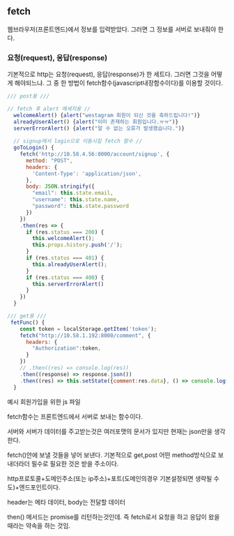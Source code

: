 ## fetch

웹브라우저(프론트엔드)에서 정보를 입력받았다.
그러면 그 정보를 서버로 보내줘야 한다.

### 요청(request), 응답(response)

기본적으로 http는 요청(request), 응답(response)가 한 세트다.
그러면 그것을 어떻게 해야되느냐. 그 중 한 방법이 fetch함수(javascript내장함수이다)를 이용할 것이다.

~~~javascript
/// post용 ///

// fetch 후 alert 메세지용 //
  welcomeAlert() {alert("westagram 회원이 되신 것을 축하드립니다!")}
  alreadyUserAlert() {alert("이미 존재하는 회원입니다.ㅠㅠ")}
  serverErrorAlert() {alert("알 수 없는 오류가 발생했습니다.")}
  
  // signup에서 login으로 이동시킬 fetch 함수 //
  goToLogin() {
    fetch('http://10.58.4.56:8000/account/signup', {
      method: "POST",
      headers: {
        'Content-Type': 'application/json',
      },
      body: JSON.stringify({
        "email": this.state.email,
        "username": this.state.name,
        "password": this.state.password               
      })
    })    
    .then(res => {
      if (res.status === 200) {
        this.welcomeAlert();
        this.props.history.push('/'); 
      }
      if (res.status === 401) {
        this.alreadyUserAlert();
      }
      if (res.status === 400) {
        this.serverErrorAlert()
      }     
    })    
  }

/// get용 ///
 fetFunc() {
    const token = localStorage.getItem('token');
    fetch("http://10.58.1.192:8000/comment", {
      headers: {
        "Authorization":token,
      }
    })
    // .then((res) => console.log(res))
    .then((response) => response.json())
    .then((res) => this.setState({comment:res.data}, () => console.log(this.state)))
  }

~~~

예시 회원가입을 위한 js 파일 



fetch함수는 프론트엔드에서 서버로 보내는 함수이다.

서버와 서버가 데이터를 주고받는것은 여러포맷의 문서가 있지만 현재는 json만을 생각한다.

fetch()안에 보낼 것들을 넣어 보낸다. 기본적으로 get,post 어떤 method방식으로 보내더라더 필수로 필요한 것은 받을 주소이다.

http프로토콜+도메인주소(또는 ip주소)+포트(도메인의경우 기본설정되면 생략될 수도)+엔드포인트이다.

header는 메타 데이터, body는 전달할 데이터

then() 메서드는 promise를 리턴하는것인데. 즉 fetch로서 요청을 하고 응답이 왔을 때라는 약속을 하는 것임.